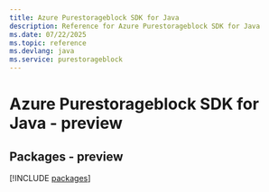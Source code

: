```yaml
---
title: Azure Purestorageblock SDK for Java
description: Reference for Azure Purestorageblock SDK for Java
ms.date: 07/22/2025
ms.topic: reference
ms.devlang: java
ms.service: purestorageblock
---
```

# Azure Purestorageblock SDK for Java - preview
## Packages - preview
[!INCLUDE [packages](purestorageblock-index.md)]